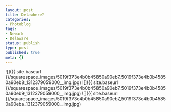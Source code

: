 ```yaml
---
layout: post
title: Delawhere?
categories:
- Photoblog
tags:
- Newark
- Delaware
status: publish
type: post
published: true
meta: {}
---
```


![]({{ site.baseurl }}/squarespace_images/5019f373e4b0b45850a90eb7_5019f373e4b0b45850a90eb8_1312379059000__img.jpg)
![]({{ site.baseurl }}/squarespace_images/5019f373e4b0b45850a90eb7_5019f373e4b0b45850a90eb9_1312379059000__img.jpg)
![]({{ site.baseurl }}/squarespace_images/5019f373e4b0b45850a90eb7_5019f373e4b0b45850a90eba_1312379059000__img.jpg)
